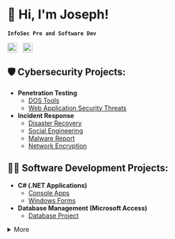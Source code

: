 # 👋 Hi, I'm Joseph!

**`InfoSec Pro and Software Dev`**

<a href="https://josephestes.github.io/"><img align="left" alt="Portfolio" title="Instagram" width="22px" style="padding-right:10px;" src="https://cdn.jsdelivr.net/gh/devicons/devicon/icons/github/github-original.svg"/></a> 
<a href="https://linkedin.com/in/joseph-estes/"><img aling="left" alt="JosephEstes" title="LinkedIn" width="22px" style="padding-right:10px;" src="https://cdn.jsdelivr.net/gh/devicons/devicon/icons/linkedin/linkedin-original.svg"/></a>

## 🛡️ Cybersecurity Projects:

- **Penetration Testing**
  - [DOS Tools](https://josephestes.github.io/DosTools)
  - [Web Application Security Threats](https://josephestes.github.io/WebAppSecThreats)
- **Incident Response**
  - [Disaster Recovery](https://josephestes.github.io/DisasterRecovery)
  - [Social Engineering](https://josephestes.github.io/SocialEngineering)
  - [Malware Report](https://josephestes.github.io/MalwareReport)
  - [Network Encryption](https://josephestes.github.io/NetworkEncryption)

## 👨‍💻 Software Development Projects:

- **C# (.NET Applications)**
  - [Console Apps](https://github.com/josephestes/Console-Apps)
  - [Windows Forms](https://github.com/josephestes/Windows-Forms)
- **Database Management (Microsoft Access)**
  - [Database Project](https://github.com/josephestes/Database-Project)

<details>
 <summary>More</summary>

### 📊 Stats

![Joseph's GitHub stats](https://github-readme-stats.vercel.app/api?username=josephestes&show_icons=true&theme=transparent)

## 🧰 Languages and Tools

<img align="left" alt="Git" width="30px" style="padding-right:10px;" src="https://cdn.jsdelivr.net/gh/devicons/devicon/icons/git/git-original.svg" />
<img align="left" alt="Linux" width="30px" style="padding-right:10px;" src="https://cdn.jsdelivr.net/gh/devicons/devicon/icons/linux/linux-original.svg" />
<img align="left" alt="HTML" width="30px" style="padding-right:10px;" src="https://cdn.jsdelivr.net/gh/devicons/devicon/icons/html5/html5-plain.svg" />
<img align="left" alt="CSS" width="30px" style="padding-right:10px;" src="https://cdn.jsdelivr.net/gh/devicons/devicon/icons/css3/css3-plain.svg" />
<img align="left" alt="JavaScript" width="30px" style="padding-right:10px;" src="https://cdn.jsdelivr.net/gh/devicons/devicon/icons/javascript/javascript-plain.svg" />
<img align="left" alt="C#" width="30px" style="padding-right:10px;" src="https://cdn.jsdelivr.net/gh/devicons/devicon/icons/csharp/csharp-line.svg" />
<img align="left" alt="GitHub" width="30px" style="padding-right:10px;" src="https://cdn.jsdelivr.net/gh/devicons/devicon/icons/github/github-original.svg" />
<img align="left" alt="Bash" width="30px" style="padding-right:10px;" src="https://cdn.jsdelivr.net/gh/devicons/devicon/icons/bash/bash-original.svg" />
<br />

</details>

<!--

**josephestes/josephestes** is a ✨ _special_ ✨ repository because its `README.md` (this file) appears on your GitHub profile.

Here are some ideas to get you started:

- 🔭 I’m currently working on ...
- 🌱 I’m currently learning ...
- 👯 I’m looking to collaborate on ...
- 🤔 I’m looking for help with ...
- 💬 Ask me about ...
- 📫 How to reach me: ...
- 😄 Pronouns: ...
- ⚡ Fun fact: ...
-->
